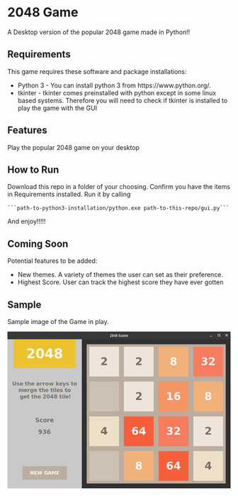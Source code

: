 # 2048 Game
A Desktop version of the popular 2048 game made in Python!!


<h2>Requirements</h2>
<p>This game requires these software and package installations:
   <ul>
      <li>Python 3 - You can install python 3 from https://www.python.org/.</li>
      <li>tkinter - tkinter comes preinstalled with python except in some linux based systems. 
      Therefore you will need to check if tkinter is installed to play the game with the GUI</li>
  </ul>
</p>



<h2>Features</h2>
<p>Play the popular 2048 game on your desktop</p>



<h2>How to Run</h2>
<p>Download this repo in a folder of your choosing.
Confirm you have the items in Requirements installed.
Run it by calling</p>

    ```path-to-python3-installation/python.exe path-to-this-repo/gui.py```

<p>And enjoy!!!!!</p>



<h2>Coming Soon</h2>
<p>Potential features to be added:
   <ul>
      <li>New themes. A variety of themes the user can set as their preference.</li>
      <li>Highest Score. User can track the highest score they have ever gotten</li>
   </ul>
</p>


<h2>Sample</h2>
<p>Sample image of the Game in play.</p>
<img src="images/2048_01_HalfPlayed.png" width="600" height="auto">



